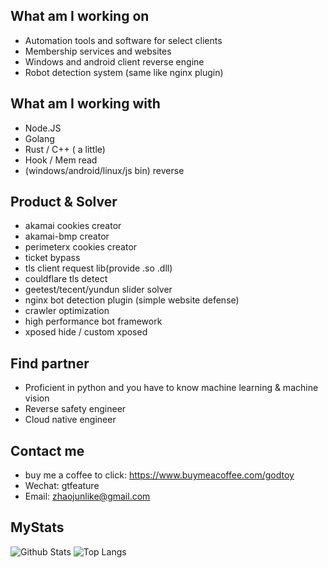 ## What am I working on
* Automation tools and software for select clients
* Membership services and websites
* Windows and android client reverse engine
* Robot detection system (same like nginx plugin)

## What am I working with
* Node.JS
* Golang
* Rust / C++ ( a little)
* Hook / Mem read
* (windows/android/linux/js bin) reverse


## Product & Solver	
* akamai cookies creator	
* akamai-bmp creator	
* perimeterx cookies creator	
* ticket bypass	
* tls client request lib(provide .so .dll)	
* couldflare tls detect
* geetest/tecent/yundun slider solver	
* nginx bot detection plugin (simple website defense)	
* crawler optimization
* high performance bot framework	
* xposed hide / custom xposed 

## Find partner
* Proficient in python and you have to know machine learning & machine vision
* Reverse safety engineer
* Cloud native engineer


## Contact me
 * buy me a coffee to click:  https://www.buymeacoffee.com/godtoy
 * Wechat: gtfeature
 * Email: zhaojunlike@gmail.com


## MyStats
![Github Stats](https://github-readme-stats.vercel.app/api?username=godtoy&show_icons=true&theme=highcontrast&include_all_commits=true&hide=issues)
![Top Langs](https://github-readme-stats.vercel.app/api/top-langs/?username=godtoy&layout=compact&theme=highcontrast&langs_count=6)
